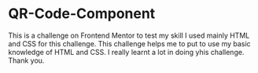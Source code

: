 # QR-Code-Component
This is a challenge on Frontend Mentor to test my skill
I used mainly HTML and CSS for this challenge.
This challenge helps me to put to use my basic knowledge of HTML and CSS.
I really learnt a lot in doing yhis challenge.
Thank you.
